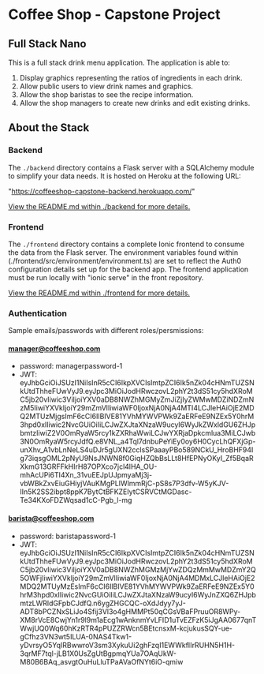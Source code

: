 # Coffee Shop - Capstone Project

## Full Stack Nano

This is a full stack drink menu application. The application is able to:

1) Display graphics representing the ratios of ingredients in each drink.
2) Allow public users to view drink names and graphics.
3) Allow the shop baristas to see the recipe information.
4) Allow the shop managers to create new drinks and edit existing drinks.

## About the Stack

### Backend

The `./backend` directory contains a Flask server with a SQLAlchemy module to simplify your data needs. It is hosted on Heroku at the following URL: 

"https://coffeeshop-capstone-backend.herokuapp.com/"

[View the README.md within ./backend for more details.](./backend/README.md)

### Frontend

The `./frontend` directory contains a complete Ionic frontend to consume the data from the Flask server. The environment variables found within (./frontend/src/environment/environment.ts) are set to reflect the Auth0 configuration details set up for the backend app. The frontend application must be run locally with "ionic serve" in the front repository. 

[View the README.md within ./frontend for more details.](./frontend/README.md)

### Authentication 

Sample emails/passwords with different roles/persmissions:

#### manager@coffeeshop.com 
- password: managerpassword-1 
- JWT: 
eyJhbGciOiJSUzI1NiIsInR5cCI6IkpXVCIsImtpZCI6Ik5nZk04cHNmTUZSNkUtdThheFUwVyJ9.eyJpc3MiOiJodHRwczovL2phY2t3dS51cy5hdXRoMC5jb20vIiwic3ViIjoiYXV0aDB8NWZhMGMyZmJiZjIyZWMwMDZiNDZmNzM5IiwiYXVkIjoiY29mZmVlIiwiaWF0IjoxNjA0NjA4MTI4LCJleHAiOjE2MDQ2MTUzMjgsImF6cCI6IlBIVE81YVhMYWVPWk9ZaERFeE9NZEx5Y0hrM3hpd0xIIiwic2NvcGUiOiIiLCJwZXJtaXNzaW9ucyI6WyJkZWxldGU6ZHJpbmtzIiwiZ2V0OmRyaW5rcy1kZXRhaWwiLCJwYXRjaDpkcmlua3MiLCJwb3N0OmRyaW5rcyJdfQ.e8VNL_a4Tql7dnbuPeYiEy0oy6H0CycLhQFXjGp-unXhv_A1vbLnNeLS4uDJr5gUXN2cclsSPaaayPBo589NCkU_HroBHF94Ig73iqsgOML2pNyU9NsJNWN8f0GiqHZQbBsLLt8HfEPNyOKyI_Zf5BqaRXkmG13GRFFkHIrH87OPXco7jcl4lHA_OU-mhAcUPi6TI4Xn_31vuEEJpUJpmyaMj3j-vbWBkZxvEiuGHiyjVAuKMgPLIWlmmRjC-pS8s7P3dfv-W5yKJV-IIn5K2SS2ibpt8ppK7BytCtBFKZEIytCSRVCtMGDasc-Te34KXoFDZWqsad1cC-Pgb_l-mg




#### barista@coffeeshop.com
- password: baristapassword-1
- JWT: 
eyJhbGciOiJSUzI1NiIsInR5cCI6IkpXVCIsImtpZCI6Ik5nZk04cHNmTUZSNkUtdThheFUwVyJ9.eyJpc3MiOiJodHRwczovL2phY2t3dS51cy5hdXRoMC5jb20vIiwic3ViIjoiYXV0aDB8NWZhMGMzMjYwZDQzMmMwMDZmY2Q5OWFjIiwiYXVkIjoiY29mZmVlIiwiaWF0IjoxNjA0NjA4MDMxLCJleHAiOjE2MDQ2MTUyMzEsImF6cCI6IlBIVE81YVhMYWVPWk9ZaERFeE9NZEx5Y0hrM3hpd0xIIiwic2NvcGUiOiIiLCJwZXJtaXNzaW9ucyI6WyJnZXQ6ZHJpbmtzLWRldGFpbCJdfQ.n6ygZHGCQC-oXdJdyy7yJ-ADT8bPCZNxSLiJo4Sfij3Vl3o4gHMMPt50qCGsVBaFPruuOR8WPy-XM8rVcE8CwjYn1r9l9m1aEcg1wAnknmYvLFID1uTvEZFzK5iJgAA0677qnTWwjUQ0Wq60hKzRTR4pPUZZRWcn5BEtcnsxM-kcjukusSQY-ue-gCfhz3VN3wt5ILUA-0NAS4Tkw1-yDvrsyO5YqIRBwwroV3sm3XykuUi2ghFzqI1EWWkfIIrRUHN5H1H-3qrMF7tql-jLB1X0UsZgUtBgpmqYUa7OAqUkW-M80B6BAq_asvgtOuHuLluTPaAVaOfNYt6iO-qmiw

